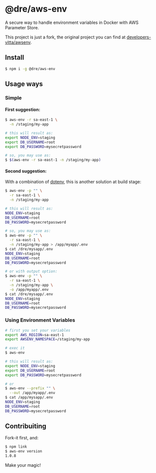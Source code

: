 # @dre/aws-env

A secure way to handle environment variables in Docker with AWS Parameter Store.

This project is just a fork, the original project you can find at [developers-vitta/awsenv](https://github.com/developers-vitta/awsenv).

## Install

```bash
$ npm i -g @dre/aws-env
```

## Usage ways

### Simple

#### First suggestion:

```bash
$ aws-env -r sa-east-1 \
  -n /staging/my-app

# this will result as:
export NODE_ENV=staging
export DB_USERNAME=root
export DB_PASSWORD=mysecretpassword

# so, you may use as:
$ $(aws-env -r sa-east-1 -n /staging/my-app)
```

#### Second suggestion:

With a combination of [dotenv](https://www.npmjs.com/package/dotenv), this is another solution at build stage:

```bash
$ aws-env -p "" \
  -r sa-east-1 \
  -n /staging/my-app

# this will result as:
NODE_ENV=staging
DB_USERNAME=root
DB_PASSWORD=mysecretpassword

# so, you may use as:
$ aws-env -p "" \
  -r sa-east-1 \
  -n /staging/my-app > /app/myapp/.env
$ cat /dre/mysapp/.env
NODE_ENV=staging
DB_USERNAME=root
DB_PASSWORD=mysecretpassword

# or with output option:
$ aws-env -p "" \
  -r sa-east-1 \
  -n /staging/my-app \
  -o /app/myapp/.env
$ cat /dre/mysapp/.env
NODE_ENV=staging
DB_USERNAME=root
DB_PASSWORD=mysecretpassword
```

### Using Environment Variables

```bash
# first you set your variables
export AWS_REGION=sa-east-1
export AWSENV_NAMESPACE=/staging/my-app

# exec it
$ aws-env

# this will result as:
export NODE_ENV=staging
export DB_USERNAME=root
export DB_PASSWORD=mysecretpassword

# or
$ aws-env --prefix "" \
  --out /app/myapp/.env
$ cat /app/mysapp/.env
NODE_ENV=staging
DB_USERNAME=root
DB_PASSWORD=mysecretpassword
```

## Contribuiting

Fork-it first, and:

```bash
$ npm link
$ aws-env version
1.0.8
```

Make your magic!
